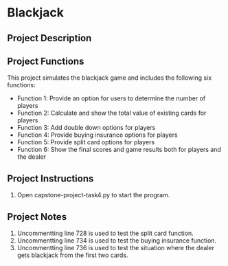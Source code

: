 # Blackjack

## Project Description

## Project Functions

This project simulates the blackjack game and includes the following six functions:
* Function 1: Provide an option for users to determine the number of players
* Function 2: Calculate and show the total value of existing cards for players
* Function 3: Add double down options for players
* Function 4: Provide buying insurance options for players
* Function 5: Provide split card options for players
* Function 6: Show the final scores and game results both for players and the dealer

## Project Instructions

1. Open capstone-project-task4.py to start the program.

## Project Notes

1. Uncommentting line 728 is used to test the split card function.
2. Uncommentting line 734 is used to test the buying insurance function.
3. Uncommentting line 736 is used to test the situation where the dealer gets blackjack from the first two cards.
